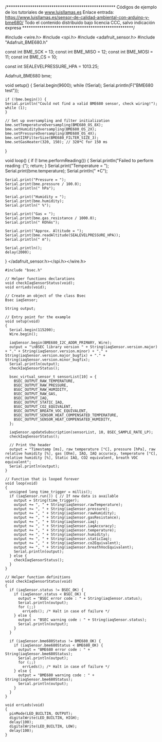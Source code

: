 /***************************************************
Códigos de ejemplo de los tutoriales de www.luisllamas.es
Enlace entrada: https://www.luisllamas.es/sensor-de-calidad-ambiental-con-arduino-y-bme680/
Todo el contenido distribuido bajo licencia CCC, salvo indicación expresa
****************************************************/

#include <wire.h>
#include <spi.h>
#include <adafruit_sensor.h>
#include "Adafruit_BME680.h"

const int BME_SCK = 13;
const int BME_MISO = 12;
const int BME_MOSI = 11;
const int BME_CS = 10;

const int SEALEVELPRESSURE_HPA = 1013.25;

Adafruit_BME680 bme;

void setup() {
    Serial.begin(9600);
    while (!Serial);
    Serial.println(F("BME680 test"));

    if (!bme.begin()) {
    Serial.println("Could not find a valid BME680 sensor, check wiring!");
    while (1);
    }

    // Set up oversampling and filter initialization
    bme.setTemperatureOversampling(BME680_OS_8X);
    bme.setHumidityOversampling(BME680_OS_2X);
    bme.setPressureOversampling(BME680_OS_4X);
    bme.setIIRFilterSize(BME680_FILTER_SIZE_3);
    bme.setGasHeater(320, 150); // 320*C for 150 ms
}

void loop() {
    if (! bme.performReading()) {
    Serial.println("Failed to perform reading :(");
    return;
    }
    Serial.print("Temperature = ");
    Serial.print(bme.temperature);
    Serial.println(" *C");

    Serial.print("Pressure = ");
    Serial.print(bme.pressure / 100.0);
    Serial.println(" hPa");

    Serial.print("Humidity = ");
    Serial.print(bme.humidity);
    Serial.println(" %");

    Serial.print("Gas = ");
    Serial.print(bme.gas_resistance / 1000.0);
    Serial.println(" KOhms");

    Serial.print("Approx. Altitude = ");
    Serial.print(bme.readAltitude(SEALEVELPRESSURE_HPA));
    Serial.println(" m");

    Serial.println();
    delay(2000);
}
</adafruit_sensor.h></spi.h></wire.h>


    #include "bsec.h"

    // Helper functions declarations
    void checkIaqSensorStatus(void);
    void errLeds(void);
    
    // Create an object of the class Bsec
    Bsec iaqSensor;
    
    String output;
    
    // Entry point for the example
    void setup(void)
    {
      Serial.begin(115200);
      Wire.begin();
    
      iaqSensor.begin(BME680_I2C_ADDR_PRIMARY, Wire);
      output = "\nBSEC library version " + String(iaqSensor.version.major) + "." + String(iaqSensor.version.minor) + "." + String(iaqSensor.version.major_bugfix) + "." + String(iaqSensor.version.minor_bugfix);
      Serial.println(output);
      checkIaqSensorStatus();
    
      bsec_virtual_sensor_t sensorList[10] = {
        BSEC_OUTPUT_RAW_TEMPERATURE,
        BSEC_OUTPUT_RAW_PRESSURE,
        BSEC_OUTPUT_RAW_HUMIDITY,
        BSEC_OUTPUT_RAW_GAS,
        BSEC_OUTPUT_IAQ,
        BSEC_OUTPUT_STATIC_IAQ,
        BSEC_OUTPUT_CO2_EQUIVALENT,
        BSEC_OUTPUT_BREATH_VOC_EQUIVALENT,
        BSEC_OUTPUT_SENSOR_HEAT_COMPENSATED_TEMPERATURE,
        BSEC_OUTPUT_SENSOR_HEAT_COMPENSATED_HUMIDITY,
      };
    
      iaqSensor.updateSubscription(sensorList, 10, BSEC_SAMPLE_RATE_LP);
      checkIaqSensorStatus();
    
      // Print the header
      output = "Timestamp [ms], raw temperature [°C], pressure [hPa], raw relative humidity [%], gas [Ohm], IAQ, IAQ accuracy, temperature [°C], relative humidity [%], Static IAQ, CO2 equivalent, breath VOC equivalent";
      Serial.println(output);
    }
    
    // Function that is looped forever
    void loop(void)
    {
      unsigned long time_trigger = millis();
      if (iaqSensor.run()) { // If new data is available
        output = String(time_trigger);
        output += ", " + String(iaqSensor.rawTemperature);
        output += ", " + String(iaqSensor.pressure);
        output += ", " + String(iaqSensor.rawHumidity);
        output += ", " + String(iaqSensor.gasResistance);
        output += ", " + String(iaqSensor.iaq);
        output += ", " + String(iaqSensor.iaqAccuracy);
        output += ", " + String(iaqSensor.temperature);
        output += ", " + String(iaqSensor.humidity);
        output += ", " + String(iaqSensor.staticIaq);
        output += ", " + String(iaqSensor.co2Equivalent);
        output += ", " + String(iaqSensor.breathVocEquivalent);
        Serial.println(output);
      } else {
        checkIaqSensorStatus();
      }
    }
    
    // Helper function definitions
    void checkIaqSensorStatus(void)
    {
      if (iaqSensor.status != BSEC_OK) {
        if (iaqSensor.status < BSEC_OK) {
          output = "BSEC error code : " + String(iaqSensor.status);
          Serial.println(output);
          for (;;)
            errLeds(); /* Halt in case of failure */
        } else {
          output = "BSEC warning code : " + String(iaqSensor.status);
          Serial.println(output);
        }
      }
    
      if (iaqSensor.bme680Status != BME680_OK) {
        if (iaqSensor.bme680Status < BME680_OK) {
          output = "BME680 error code : " + String(iaqSensor.bme680Status);
          Serial.println(output);
          for (;;)
            errLeds(); /* Halt in case of failure */
        } else {
          output = "BME680 warning code : " + String(iaqSensor.bme680Status);
          Serial.println(output);
        }
      }
    }
    
    void errLeds(void)
    {
      pinMode(LED_BUILTIN, OUTPUT);
      digitalWrite(LED_BUILTIN, HIGH);
      delay(100);
      digitalWrite(LED_BUILTIN, LOW);
      delay(100);
    }